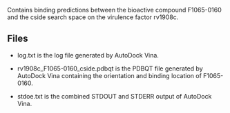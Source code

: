 Contains binding predictions between the bioactive compound F1065-0160 and the cside search space on the virulence factor rv1908c.

## Files

- log.txt is the log file generated by AutoDock Vina.

- rv1908c_F1065-0160_cside.pdbqt is the PDBQT file generated by AutoDock Vina containing the orientation and binding location of F1065-0160.

- stdoe.txt is the combined STDOUT and STDERR output of AutoDock Vina.

